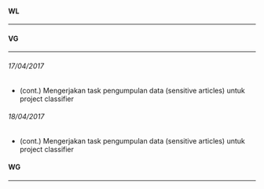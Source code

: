 #### WL
---

#### VG
---
###### 17/04/2017
* (cont.) Mengerjakan task pengumpulan data (sensitive articles) untuk project classifier

###### 18/04/2017
* (cont.) Mengerjakan task pengumpulan data (sensitive articles) untuk project classifier

#### WG
---
